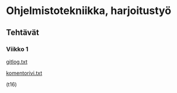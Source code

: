 # Ohjelmistotekniikka, harjoitustyö
## Tehtävät
### Viikko 1
[gitlog.txt](https://github.com/minnaRon/ot-harjoitustyo/blob/master/laskarit/viikko1/gitlog.txt)

[komentorivi.txt](https://github.com/minnaRon/ot-harjoitustyo/blob/master/laskarit/viikko1/komentorivi.txt)

(t16)
